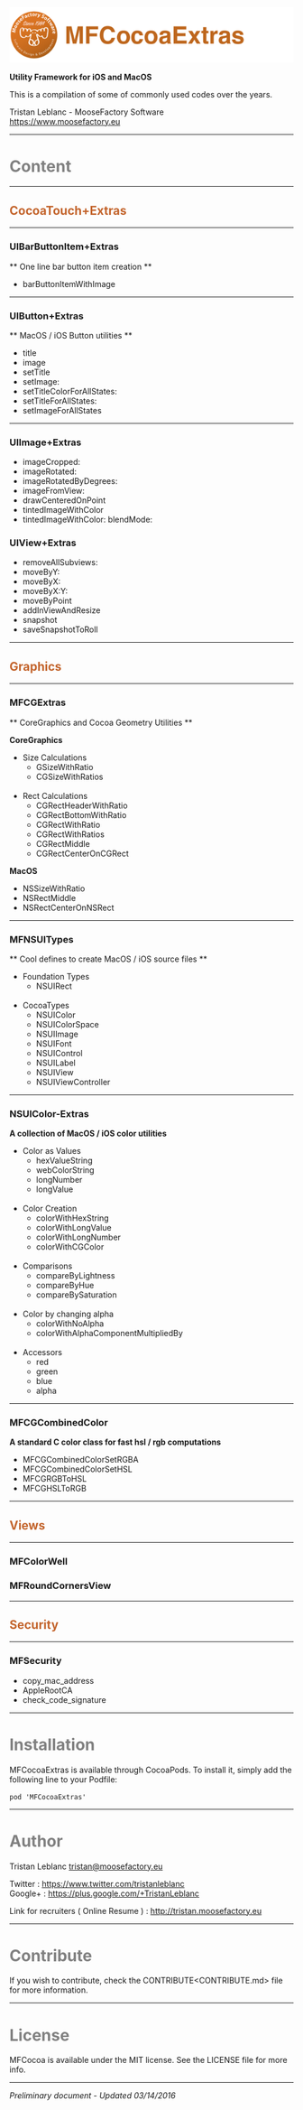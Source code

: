 ![MooseFactoryLogo](Documentation/MFFoundation_Header.png)

**Utility Framework for iOS and MacOS**


This is a compilation of some of commonly used codes over the years.

Tristan Leblanc - MooseFactory Software  
<https://www.moosefactory.eu>

----

# <font color='#808080'>Content</font>

----

## <font color='#C3642C'>CocoaTouch+Extras</font>

----

### UIBarButtonItem+Extras

** One line bar button item creation **

- barButtonItemWithImage

----

### UIButton+Extras

** MacOS / iOS Button utilities **

- title
- image
- setTitle
- setImage:
- setTitleColorForAllStates:
- setTitleForAllStates:
- setImageForAllStates

----

### UIImage+Extras

- imageCropped:
- imageRotated:
- imageRotatedByDegrees:
- imageFromView:
- drawCenteredOnPoint
- tintedImageWithColor
- tintedImageWithColor: blendMode:

### UIView+Extras

- removeAllSubviews:
- moveByY:
- moveByX:
- moveByX:Y:
- moveByPoint
- addInViewAndResize
- snapshot
- saveSnapshotToRoll

----

## <font color='#C3642C'>Graphics</font>

----

### MFCGExtras

** CoreGraphics and Cocoa Geometry Utilities **

**CoreGraphics**

- Size Calculations
	- GSizeWithRatio
	- CGSizeWithRatios<br><br>
- Rect Calculations
	- CGRectHeaderWithRatio
	- CGRectBottomWithRatio
	- CGRectWithRatio
	- CGRectWithRatios
	- CGRectMiddle
	- CGRectCenterOnCGRect

**MacOS**

- NSSizeWithRatio
- NSRectMiddle
- NSRectCenterOnNSRect


----

### MFNSUITypes

** Cool defines to create MacOS / iOS source files **

- Foundation Types
	- NSUIRect<br><br>
- CocoaTypes
	- NSUIColor         
	- NSUIColorSpace    
	- NSUIImage         
	- NSUIFont          
	- NSUIControl       
	- NSUILabel         
	- NSUIView          
	- NSUIViewController

----

### NSUIColor-Extras

**A collection of MacOS / iOS color utilities**

- Color as Values
	- hexValueString
	- webColorString
	- longNumber
	- longValue<br><br>
- Color Creation
	- colorWithHexString
	- colorWithLongValue
	- colorWithLongNumber
	- colorWithCGColor<br><br>
- Comparisons
	- compareByLightness
	- compareByHue
	- compareBySaturation<br><br>
- Color by changing alpha
	- colorWithNoAlpha
	- colorWithAlphaComponentMultipliedBy<br><br>
- Accessors
	- red
	- green
	- blue
	- alpha

----

### MFCGCombinedColor

**A standard C color class for fast hsl / rgb computations**

- MFCGCombinedColorSetRGBA
- MFCGCombinedColorSetHSL
- MFCGRGBToHSL
- MFCGHSLToRGB

----

## <font color='#C3642C'>Views</font>

----

### MFColorWell

### MFRoundCornersView

----

## <font color='#C3642C'>Security</font>

----

### MFSecurity

- copy_mac_address
- AppleRootCA
- check_code_signature

----

# <font color='#808080'>Installation</font>

MFCocoaExtras is available through CocoaPods. To install it, simply add the following line to your Podfile:

	pod 'MFCocoaExtras'


----


# <font color='#808080'>Author</font>

Tristan Leblanc <tristan@moosefactory.eu>

Twitter     :	<https://www.twitter.com/tristanleblanc>  
Google+     :	<https://plus.google.com/+TristanLeblanc>  

Link for recruiters ( Online Resume ) : <http://tristan.moosefactory.eu>

----

# <font color='#808080'>Contribute</font>

If you wish to contribute, check the CONTRIBUTE<CONTRIBUTE.md> file for more information.

***

# <font color='#808080'>License</font>

MFCocoa is available under the MIT license. See the LICENSE file for more info.

***

*Preliminary document - Updated 03/14/2016*